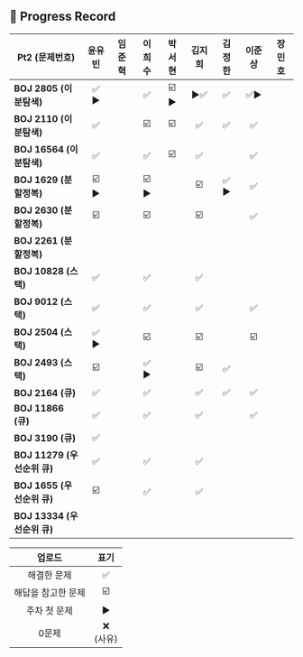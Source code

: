 ## 📍 Progress Record

| **Pt2 (문제번호)**         |  **윤유빈**   | **임준혁** |   **이희수**   | **박서현** | **김지희** | **김정한** | **이준상** | **장민호** |
|------------------------|:----------:|:-------:|:-----------:|:-------:|:-------:|:-------:|:-------:|:-------:|
| **BOJ 2805 (이분탐색)**    |    ✅ ▶️    |         |      ✅      |    ☑️ ▶️   |    ▶️✅       |    ✅    |    ✅▶️     |         |
| **BOJ 2110 (이분탐색)**    |     ✅      |         |     ☑️      |    ☑️   |    ✅      |    ✅    |    ✅    |         |
| **BOJ 16564 (이분탐색)**   |     ✅      |         |      ✅      |    ☑️   |    ✅      |         |     ✅    |         |
| **BOJ 1629 (분할정복)**    |   ☑️ ▶️    |         |    ☑️ ▶️    |         |     ☑️     |  ✅ ▶️   |   ✅      |         |
| **BOJ 2630 (분할정복)**    |     ☑️     |         |     ☑️      |         |    ☑️     |         |    ✅     |         |
| **BOJ 2261 (분할정복)**    |            |         |             |         |         |         |         |         |
| **BOJ 10828 (스택)**     |     ✅      |         |      ✅      |         |     ✅     |         |         |         |
| **BOJ 9012 (스택)**      |     ✅      |         |      ✅      |         |      ✅    |         |     ✅     |         |
| **BOJ 2504 (스택)**      |     ✅  ️️▶️     |         |     ☑️      |         |    ☑️       |         |   ☑️      |         |
| **BOJ 2493 (스택)**      |      ☑️      |         |    ✅ ▶️     |         |    ☑️       |    ✅    |         |         |
| **BOJ 2164 (큐)**       |      ✅      |         |      ✅      |         |    ✅     |    ✅    |      ✅    |         |
| **BOJ 11866 (큐)**      |      ✅      |         |         ✅       |         |    ✅       |         |     ✅    |         |
| **BOJ 3190 (큐)**       |      ✅      |         |             |         |         |         |         |         |
| **BOJ 11279 (우선순위 큐)** |     ✅       |         |         ✅       |         |     ✅    |         |         |         |
| **BOJ 1655 (우선순위 큐)**  |     ☑️       |         |        ✅        |         |    ✅     |         |         |         |
| **BOJ 13334 (우선순위 큐)** |            |         |             |         |         |         |         |         |





|    업로드     |     표기      |
|:----------:|:-----------:|
|   해결한 문제   |      ✅      |
| 해답을 참고한 문제 |     ☑️      |
|  주차 첫 문제   |     ▶️     |
|    0문제     | ❌ <br/>(사유) |
